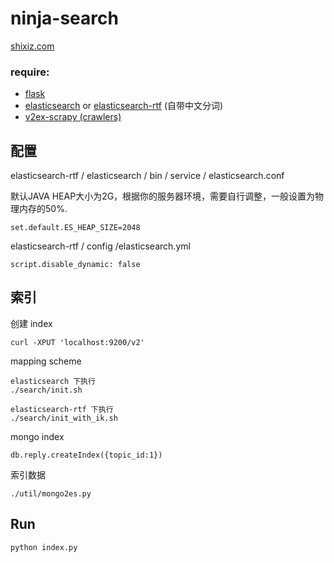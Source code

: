 ninja-search
===

[shixiz.com](http://shixiz.com)

### require:

* [flask]()
* [elasticsearch]() or [elasticsearch-rtf]() (自带中文分词)
* [v2ex-scrapy (crawlers)]()

配置
----

elasticsearch-rtf / elasticsearch / bin / service / elasticsearch.conf

默认JAVA HEAP大小为2G，根据你的服务器环境，需要自行调整，一般设置为物理内存的50%.

    set.default.ES_HEAP_SIZE=2048

elasticsearch-rtf / config /elasticsearch.yml

    script.disable_dynamic: false


索引
--------

创建 index  

    curl -XPUT 'localhost:9200/v2'

mapping scheme  

    elasticsearch 下执行
    ./search/init.sh

    elasticsearch-rtf 下执行
    ./search/init_with_ik.sh

mongo index

    db.reply.createIndex({topic_id:1})

索引数据
    
    ./util/mongo2es.py


Run
----

    python index.py

